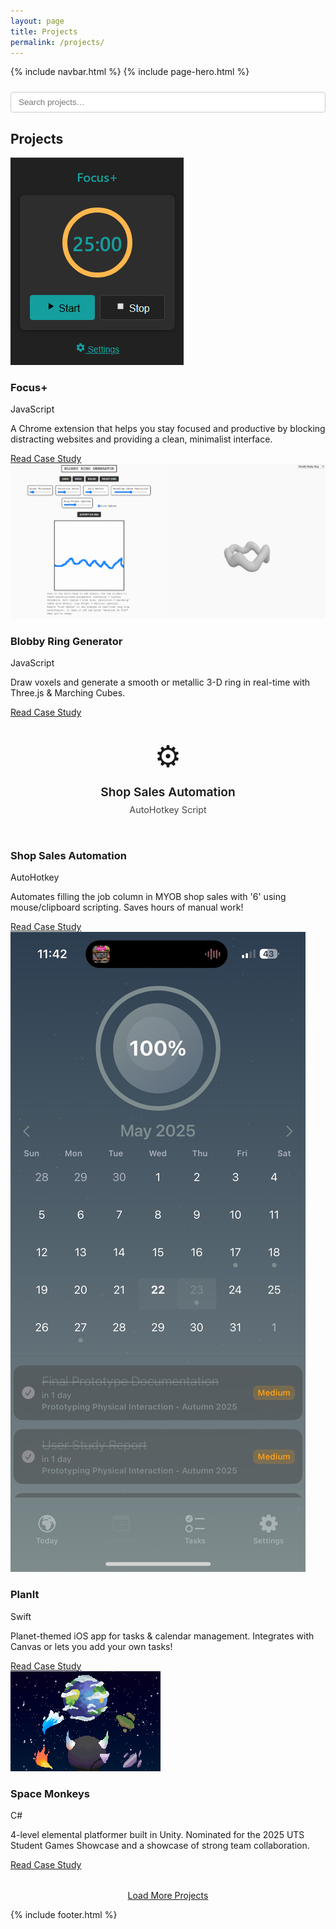 ```yaml
---
layout: page
title: Projects
permalink: /projects/
---
```


{% include navbar.html %}
{% include page-hero.html %}

<div class="page-content-container">
  <div class="projects-toolbar" style="margin:1.5rem 0; display:flex; flex-wrap:wrap; gap:1rem; align-items:center;">
    <input type="text" id="projectSearch" placeholder="Search projects…" style="flex:1 1 250px; padding:0.5rem 0.75rem; border:1px solid #ccc; border-radius:4px;"/>
  </div>

  <h2>Projects</h2>
  <div class="projects-list">
    <div class="project-card reveal" data-title="Focus+" data-category="javascript">
      <img src="/assets/images/focusplushero.png" alt="Focus+ Chrome Extension" class="project-card-image">
      <div class="project-card-content">
        <h3>Focus+</h3>
        <span class="badge">JavaScript</span>
        <p>A Chrome extension that helps you stay focused and productive by blocking distracting websites and providing a clean, minimalist interface.</p>
        <a href="/projects/focus-plus/" class="btn">Read Case Study</a>
      </div>
    </div>
    <div class="project-card reveal" data-title="Blobby Ring Generator" data-category="javascript">
      <img src="/assets/images/blobbyringhero.png" alt="Blobby Ring Generator" class="project-card-image">
      <div class="project-card-content">
        <h3>Blobby Ring Generator</h3>
        <span class="badge">JavaScript</span>
        <p>Draw voxels and generate a smooth or metallic 3-D ring in real-time with Three.js &amp; Marching Cubes.</p>
        <a href="/projects/blobby-ring-generator/" class="btn">Read Case Study</a>
      </div>
    </div>
    <div class="project-card reveal" data-title="Shop Sales Automation" data-category="autohotkey">
      <div class="project-card-image" style="background:var(--surface-dark);display:flex;align-items:center;justify-content:center;color:var(--text);padding:2rem;">
        <div style="text-align:center;">
          <div style="font-size:3rem;margin-bottom:1rem;">⚙️</div>
          <div style="font-size:1.2rem;font-weight:600;">Shop Sales Automation</div>
          <div style="font-size:0.9rem;opacity:0.8;margin-top:0.5rem;">AutoHotkey Script</div>
        </div>
      </div>
      <div class="project-card-content">
        <h3>Shop Sales Automation</h3>
        <span class="badge">AutoHotkey</span>
        <p>Automates filling the job column in MYOB shop sales with '6' using mouse/clipboard scripting. Saves hours of manual work!</p>
        <a href="/projects/shop-sales-automation/" class="btn">Read Case Study</a>
      </div>
    </div>
    <div class="project-card reveal" data-title="PlanIt" data-category="swift">
      <img src="/assets/images/PlanIt1.png" alt="PlanIt iOS App" class="project-card-image">
      <div class="project-card-content">
        <h3>PlanIt</h3>
        <span class="badge">Swift</span>
        <p>Planet-themed iOS app for tasks & calendar management. Integrates with Canvas or lets you add your own tasks!</p>
        <a href="/projects/planit/" class="btn">Read Case Study</a>
      </div>
    </div>
    <div class="project-card reveal" data-title="Space Monkeys" data-category="csharp">
      <img src="/assets/images/SpaceMonkeys.png" alt="Space Monkeys Game" class="project-card-image" style="image-rendering:pixelated;image-rendering:crisp-edges;">
      <div class="project-card-content">
        <h3>Space Monkeys</h3>
        <span class="badge">C#</span>
        <p>4-level elemental platformer built in Unity. Nominated for the 2025 UTS Student Games Showcase and a showcase of strong team collaboration.</p>
        <a href="/projects/space-monkeys/" class="btn">Read Case Study</a>
      </div>
    </div>
  </div>

  <p style="text-align:center;margin-top:2rem;"><a href="#" class="btn btn-secondary" id="loadMoreBtn">Load More Projects</a></p>
</div>

<script src="/assets/js/project-filter.js" defer></script>
<script src="{{ '/assets/js/nav-scroll.js' | relative_url }}" defer></script>
<script src="/assets/js/scroll-reveal.js" defer></script>
<script src="/assets/js/dark-mode.js" defer></script>

{% include footer.html %}
